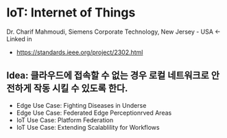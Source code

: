 # IoT: Internet of Things
Dr. Charif Mahmoudi, Siemens Corporate Technology, New Jersey - USA <- Linked in
* https://standards.ieee.org/project/2302.html
## Idea: 클라우드에 접속할 수 없는 경우 로컬 네트워크로 안전하게 작동 시킬 수 있도록 한다.

* Edge Use Case: Fighting Diseases in Underse
* Edge Use Case: Federated Edge Perceptionrved Areas
* IoT Use Case: Platform Federation
* IoT Use Case: Extending Scalablility for Workflows

